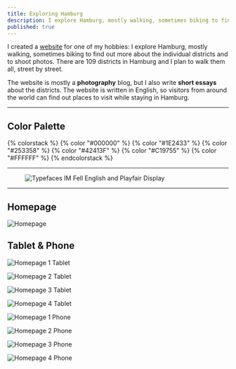 ```yaml
---
title: Exploring Hamburg
description: I explore Hamburg, mostly walking, sometimes biking to find out more about the individual districts and to shoot photos.
published: true
---
```


I created a [website](https://hamburg.stefanimhoff.de/) for one of my hobbies: I explore Hamburg, mostly walking, sometimes biking to find out more about the individual districts and to shoot photos. There are 109 districts in Hamburg and I plan to walk them all, street by street.

The website is mostly a **photography** blog, but I also write **short essays** about the districts. The website is written in English, so visitors from around the world can find out places to visit while staying in Hamburg.

---

## Color Palette

{% colorstack %}
{% color "#000000" %}
{% color "#1E2433" %}
{% color "#253358" %}
{% color "#42413F" %}
{% color "#C19755" %}
{% color "#FFFFFF" %}
{% endcolorstack %}

---

<figure class="light image-shadow">

![Typefaces IM Fell English and Playfair Display](./images/hamburg-blog-typefaces.svg)

</figure>

---

## Homepage

![Homepage](./images/hamburg-blog-homepage.jpg)

## Tablet & Phone

<div class="projects-detail-medium">

![Homepage 1 Tablet](./images/hamburg-blog-mobile-tablet-1.jpg)

![Homepage 2 Tablet](./images/hamburg-blog-mobile-tablet-2.jpg)

![Homepage 3 Tablet](./images/hamburg-blog-mobile-tablet-3.jpg)

![Homepage 4 Tablet](./images/hamburg-blog-mobile-tablet-4.jpg)

</div>

<div class="projects-detail-small">

![Homepage 1 Phone](./images/hamburg-blog-mobile-phone-1.jpg)

![Homepage 2 Phone](./images/hamburg-blog-mobile-phone-2.jpg)

![Homepage 3 Phone](./images/hamburg-blog-mobile-phone-3.jpg)

![Homepage 4 Phone](./images/hamburg-blog-mobile-phone-4.jpg)

</div>
